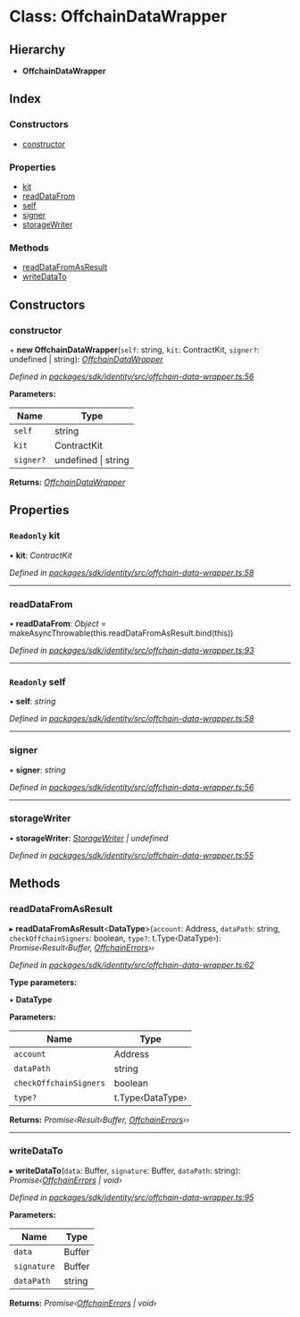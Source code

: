 # Class: OffchainDataWrapper

## Hierarchy

* **OffchainDataWrapper**

## Index

### Constructors

* [constructor](_offchain_data_wrapper_.offchaindatawrapper.md#constructor)

### Properties

* [kit](_offchain_data_wrapper_.offchaindatawrapper.md#readonly-kit)
* [readDataFrom](_offchain_data_wrapper_.offchaindatawrapper.md#readdatafrom)
* [self](_offchain_data_wrapper_.offchaindatawrapper.md#readonly-self)
* [signer](_offchain_data_wrapper_.offchaindatawrapper.md#signer)
* [storageWriter](_offchain_data_wrapper_.offchaindatawrapper.md#storagewriter)

### Methods

* [readDataFromAsResult](_offchain_data_wrapper_.offchaindatawrapper.md#readdatafromasresult)
* [writeDataTo](_offchain_data_wrapper_.offchaindatawrapper.md#writedatato)

## Constructors

###  constructor

\+ **new OffchainDataWrapper**(`self`: string, `kit`: ContractKit, `signer?`: undefined | string): *[OffchainDataWrapper](_offchain_data_wrapper_.offchaindatawrapper.md)*

*Defined in [packages/sdk/identity/src/offchain-data-wrapper.ts:56](https://github.com/celo-org/celo-monorepo/blob/master/packages/sdk/identity/src/offchain-data-wrapper.ts#L56)*

**Parameters:**

Name | Type |
------ | ------ |
`self` | string |
`kit` | ContractKit |
`signer?` | undefined &#124; string |

**Returns:** *[OffchainDataWrapper](_offchain_data_wrapper_.offchaindatawrapper.md)*

## Properties

### `Readonly` kit

• **kit**: *ContractKit*

*Defined in [packages/sdk/identity/src/offchain-data-wrapper.ts:58](https://github.com/celo-org/celo-monorepo/blob/master/packages/sdk/identity/src/offchain-data-wrapper.ts#L58)*

___

###  readDataFrom

• **readDataFrom**: *Object* = makeAsyncThrowable(this.readDataFromAsResult.bind(this))

*Defined in [packages/sdk/identity/src/offchain-data-wrapper.ts:93](https://github.com/celo-org/celo-monorepo/blob/master/packages/sdk/identity/src/offchain-data-wrapper.ts#L93)*

___

### `Readonly` self

• **self**: *string*

*Defined in [packages/sdk/identity/src/offchain-data-wrapper.ts:58](https://github.com/celo-org/celo-monorepo/blob/master/packages/sdk/identity/src/offchain-data-wrapper.ts#L58)*

___

###  signer

• **signer**: *string*

*Defined in [packages/sdk/identity/src/offchain-data-wrapper.ts:56](https://github.com/celo-org/celo-monorepo/blob/master/packages/sdk/identity/src/offchain-data-wrapper.ts#L56)*

___

###  storageWriter

• **storageWriter**: *[StorageWriter](_offchain_storage_writers_.storagewriter.md) | undefined*

*Defined in [packages/sdk/identity/src/offchain-data-wrapper.ts:55](https://github.com/celo-org/celo-monorepo/blob/master/packages/sdk/identity/src/offchain-data-wrapper.ts#L55)*

## Methods

###  readDataFromAsResult

▸ **readDataFromAsResult**<**DataType**>(`account`: Address, `dataPath`: string, `checkOffchainSigners`: boolean, `type?`: t.Type‹DataType›): *Promise‹Result‹Buffer, [OffchainErrors](../modules/_offchain_data_wrapper_.md#offchainerrors)››*

*Defined in [packages/sdk/identity/src/offchain-data-wrapper.ts:62](https://github.com/celo-org/celo-monorepo/blob/master/packages/sdk/identity/src/offchain-data-wrapper.ts#L62)*

**Type parameters:**

▪ **DataType**

**Parameters:**

Name | Type |
------ | ------ |
`account` | Address |
`dataPath` | string |
`checkOffchainSigners` | boolean |
`type?` | t.Type‹DataType› |

**Returns:** *Promise‹Result‹Buffer, [OffchainErrors](../modules/_offchain_data_wrapper_.md#offchainerrors)››*

___

###  writeDataTo

▸ **writeDataTo**(`data`: Buffer, `signature`: Buffer, `dataPath`: string): *Promise‹[OffchainErrors](../modules/_offchain_data_wrapper_.md#offchainerrors) | void›*

*Defined in [packages/sdk/identity/src/offchain-data-wrapper.ts:95](https://github.com/celo-org/celo-monorepo/blob/master/packages/sdk/identity/src/offchain-data-wrapper.ts#L95)*

**Parameters:**

Name | Type |
------ | ------ |
`data` | Buffer |
`signature` | Buffer |
`dataPath` | string |

**Returns:** *Promise‹[OffchainErrors](../modules/_offchain_data_wrapper_.md#offchainerrors) | void›*
